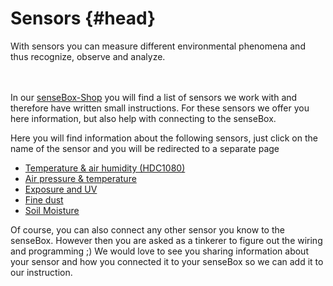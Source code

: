 # Sensors {#head}
<div class="description">With sensors you can measure different environmental phenomena and thus recognize, observe and analyze.</div>

<div class="line">
    <br>
    <br>
</div>

 

In our [senseBox-Shop](https://sensebox.kaufen/) you will find a list of sensors we work with and therefore have written small instructions. For these sensors we offer you here information, but also help with connecting to the senseBox.

Here you will find information about the following sensors, just click on the name of the sensor and you will be redirected to a separate page

- [Temperature & air humidity (HDC1080)](hdc1080.md)
- [Air pressure & temperature](luftdruck-temperatur.md)
- [Exposure and UV](belichtung-und-uv.md)
- [Fine dust](feinstaub.md)
- [Soil Moisture](bodenfeuchte.md)

Of course, you can also connect any other sensor you know to the senseBox. However then you are asked as a tinkerer to figure out the wiring and programming ;) We would love to see you sharing information about your sensor and how you connected it to your senseBox so we can add it to our instruction.
